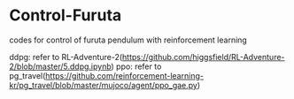 # Control-Furuta
codes for control of furuta pendulum with reinforcement learning

ddpg: refer to RL-Adventure-2(https://github.com/higgsfield/RL-Adventure-2/blob/master/5.ddpg.ipynb)
ppo: refer to pg_travel(https://github.com/reinforcement-learning-kr/pg_travel/blob/master/mujoco/agent/ppo_gae.py)
